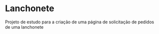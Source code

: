 # Lanchonete
Projeto de estudo para a criação de uma página de solicitação de pedidos de uma lanchonete
